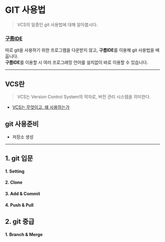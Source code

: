 # GIT 사용법
> VCS의 일종인 git 사용법에 대해 알아봅시다.

### [구름IDE](https://ide.goorm.io/)
따로 git을 사용하기 위한 프로그램을 다운받지 않고, **구름IDE**를 이용해 git 사용법을 배웁니다.  
**구름IDE**를 이용할 시 여러 프로그래밍 언어를 설치없이 바로 이용할 수 있습니다.


---
## VCS란
>VCS는 Version Control System의 약자로, 버전 관리 시스템을 의미한다.

+ [VCS는 무엇이고, 왜 사용하는가](index/VCS.md)

## git 사용준비  
+ 저장소 생성

---
## 1. git 입문
#### 1. Setting
#### 2. Clone
#### 3. Add & Commit
#### 4. Push & Pull
## 2. git 중급
#### 1. Branch & Merge

